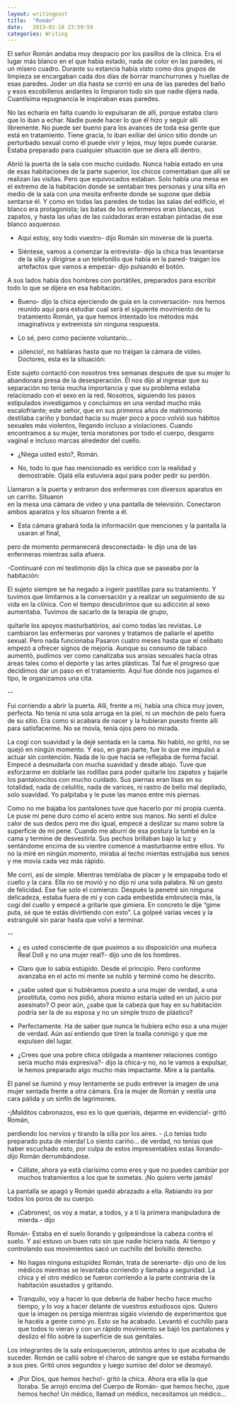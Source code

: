 ```yaml
---
layout: writingpost
title:  "Román"
date:   2013-02-18 23:59:59
categories: Writing
---
```


El señor Román andaba muy despacio por los pasillos de la clínica. Era el lugar más blanco en el que había estado, nada de color en las paredes, ni un mísero cuadro. Durante su estancia había visto como dos grupos de limpieza se encargaban cada dos días de borrar manchurrones y 
huellas de esas paredes. Joder un día hasta se corrió en una de las paredes del baño y esos 
escobilleros andantes lo limpiaron todo sin que nadie dijera nada. Cuantísima repugnancia le 
inspiraban esas paredes. 

No las echaría en falta cuando lo expulsaran de allí, porque estaba claro que lo iban a echar. 
Nadie puede hacer lo que él hizo y seguir allí libremente. No puede ser bueno para los avances 
de  toda esa gente que está en tratamiento. Tiene gracia, lo iban exiliar del único sitio donde 
un perturbado sexual como él puede vivir y lejos, muy lejos puede curarse. Estaba preparado 
para cualquier situación que se diera allí dentro.

Abrió la puerta de la sala con mucho cuidado. Nunca había estado en una de esas habitaciones 
de la parte superior, los chicos comentaban que allí se realizan las visitas. Pero que 
equivocados estaban. Solo había una mesa en el extremo de la habitación donde se sentaban 
tres personas y una silla en medio de la sala con una mesita enfrente donde se supone que 
debía sentarse él. Y como en todas las paredes de todas las salas del edificio, el blanco era 
protagonista; las batas de los enfermeros eran blancas, sus zapatos, y hasta las uñas de las 
cuidadoras eran estaban pintadas de ese blanco asqueroso.

- Aquí estoy, soy todo vuestro- dijo Román sin moverse de la puerta.

- Siéntese, vamos a comenzar la entrevista- dijo la chica tras levantarse de la silla y 
dirigirse a un telefonillo que había en la pared- traigan los artefactos que vamos a 
empezar- dijo pulsando el botón.


A sus lados había dos hombres con portátiles, preparados para escribir todo lo que se dijera en 
esa habitación.

- Bueno- dijo la chica ejerciendo de guía en la conversación- nos hemos reunido aquí 
para estudiar cual será el siguiente movimiento de tu tratamiento Román, ya que 
hemos intentado los métodos más imaginativos y extremista sin ninguna respuesta.

- Lo sé, pero como paciente voluntario…

- ¡silencio!, no hablaras hasta que no traigan la cámara de video. Doctores, esta es la 
situación: 

Este sujeto contactó con nosotros tres semanas después de que su mujer lo abandonara 
presa de la desesperación. Él nos dijo al ingresar que su separación no tenía mucha 
importancia y que su problema estaba relacionado con el sexo en la red. Nosotros, 
siguiendo los pasos estipulados investigamos y concluimos en una verdad mucho más 
escalofriante; este señor, que en sus primeros años de matrimonio destilaba cariño y 
bondad hacia su mujer poco a poco volvió sus hábitos sexuales más violentos, llegando 
incluso a violaciones. Cuando encontramos a su mujer, tenía moratones por todo el 
cuerpo, desgarro vaginal e incluso marcas alrededor del cuello.

- ¿Niega usted esto?, Román.
 
- No, todo lo que has mencionado es verídico con la realidad y demostrable. Ojalá ella 
estuviera aquí para poder pedir su perdón.

Llamaron a la puerta y entraron dos enfermeras con diversos aparatos en un carrito. Situaron  
en la mesa una cámara de video y una pantalla de televisión. Conectaron ambos aparatos y los 
situaron frente a él.

- Esta cámara grabará toda la información que menciones y la pantalla la usaran al final, 

pero de momento permanecerá desconectada- le dijo una de las enfermeras mientras 
salía afuera.

-Continuaré con mí testimonio dijo la chica que se paseaba por la habitación:

El sujeto siempre se ha negado a ingerir pastillas para su tratamiento. Y tuvimos que limitarnos a la conversación  y a realizar un seguimiento de su vida en la clínica. Con el tiempo descubrimos que su adicción al sexo aumentaba. Tuvimos de sacarlo de la terapia de grupo, 

quitarle los apoyos masturbatórios, así como todas las revistas. Le cambiaron las enfermeras 
por varones y tratamos de paliarle el apetito sexual. Pero nada funcionaba
Pasaron cuatro meses hasta que el celibato empezó a ofrecer signos de mejoría. Aunque su 
consumo de tabaco aumentó, pudimos ver como canalizaba sus ansias sexuales hacía otras 
áreas tales como el deporte y las artes plásticas. Tal fue el progreso que decidimos dar un paso en el tratamiento. Aquí fue dónde nos jugamos el tipo, le organizamos una cita.

--

Fui corriendo a abrir la puerta. Allí, frente a mí, había una chica muy joven, perfecta. No tenía ni una sola arruga en la piel, ni un mechón de pelo fuera de su sitio. Era como si acabara de nacer y la hubieran puesto frente allí para satisfacerme. No se movía, tenía ojos pero no mirada.

La cogí con suavidad y la dejé sentada en la cama. No habló, no gritó, no se quejó en ningún 
momento. Y eso, en gran parte, fue lo que me impulsó a actuar sin contención. Nada de lo que 
hacía se reflejaba de forma facial. Empecé a desnudarla con mucha suavidad y desde abajo. Tuve que esforzarme en  doblarle las rodillas para poder quitarle los zapatos y bajarle los pantaloncitos con mucho cuidado. Sus piernas eran lisas en su totalidad, nada de celulitis, nada de varices, ni rastro de bello mal depilado, solo suavidad. Yo palpitaba  y le puse las manos entre mis piernas.

Como no me bajaba los pantalones tuve que hacerlo por mi propia cuenta. Le puse mi pene 
duro como el acero entre sus manos. No sentí el dulce calor de sus dedos pero me dio igual, 
empecé a deslizar su mano sobre la superficie de mi pene.
Cuando me aburrí de esa postura la tumbé en la cama y termine de desvestirla. Sus pechos 
brillaban bajo la luz y sentándome encima de su vientre comencé a masturbarme entre ellos. 
Yo no la miré en ningún momento, miraba al techo mientas estrujaba sus senos y me movía 
cada vez más rápido.

Me corrí, así de simple. Mientras temblaba de placer y le empapaba todo el cuello y la cara. 
Ella no se movió y no dijo ni una sola palabra. Ni un gesto de felicidad.
Ese fue solo el comienzo. Después la penetré sin ninguna delicadeza, estaba fuera de mí y con 
cada embestida embrutecía más, la cogí del cuello y empecé a gritarle que gimiera. En 
concreto le dije “gime puta, sé que te estás divirtiendo con esto”. La golpeé varias veces y la 
estrangulé sin parar hasta que volví a terminar.

--

- ¿ es usted consciente de que pusimos a su disposición una muñeca Real Doll y no una 
mujer real?- dijo uno de los hombres.

- Claro que lo sabía estúpido. Desde el principio. Pero conforme avanzaba en el acto mi 
mente se nubló y terminé como he descrito.

- ¿sabe usted que si hubiéramos puesto a una mujer de verdad, a una prostituta, como 
nos pidió, ahora mismo estaría usted en un juicio por asesinato? O peor aún, ¿sabe 
que la cabeza que hay en su habitación podría ser la de su esposa y no un simple trozo 
de plástico?

- Perfectamente. Ha de saber que nunca le hubiera echo eso a una mujer de verdad. 
Aún así entiendo que tiren la toalla conmigo y que me expulsen del lugar.

- ¿Crees que una pobre chica obligada a mantener relaciones contigo sería mucho más 
expresiva?- dijo la chica-y no, no le vamos a expulsar, le hemos preparado algo mucho 
más impactante. Mire a la pantalla.

El panel se iluminó y muy lentamente se pudo entrever la imagen de una mujer sentada 
frente a otra cámara. Era la mujer de Román y vestía una cara pálida y un sinfín de 
lagrimones.

-¡Malditos cabronazos, eso es lo que queríais, dejarme en evidencia!- gritó Román, 

perdiendo los nervios y tirando la silla por los aires. - ¡Lo tenías todo preparado puta de 
mierda! Lo siento cariño… de verdad, no tenías que haber escuchado esto,  por culpa de 
estos impresentables estas llorando- dijo Román derrumbándose.

- Cállate, ahora ya está clarísimo como eres y que no puedes cambiar por muchos 
tratamientos a los que te sometas. ¡No quiero verte jamás!

La pantalla se apagó y Román quedó abrazado a ella. Rabiando ira por todos los poros de su 
cuerpo. 

- ¡Cabrones!, os voy a matar, a todos, y a ti la primera manipuladora de mierda.- dijo 

Román- Estaba en el suelo llorando y golpeándose la cabeza contra el suelo. Y así estuvo un buen rato sin que nadie hiciera nada. Al tiempo y controlando sus movimientos sacó un cuchillo del bolsillo derecho.

- No hagas ninguna estupidez Román, trata de serenarte- dijo uno de los médicos 
mientras se levantaba corriendo y llamaba a seguridad. La chica y el otro médico se 
fueron corriendo a la parte contraria de la habitación asustados y gritando.

- Tranquilo, voy a hacer lo que debería de haber hecho hace mucho tiempo, y lo voy a 
hacer  delante de vuestros estudiosos ojos. Quiero que la imagen os persiga mientras 
sigáis viviendo de experimentos que le hacéis a gente como yo. Esto se ha acabado.
Levantó el cuchillo para que todos lo vieran y con un rápido  movimiento se bajó los 
pantalones y deslizo el filo sobre la superficie de sus genitales. 

Los integrantes de la sala enloquecieron, atónitos antes lo que acababa de suceder. Román 
se calló sobre el charco de sangre que se estaba formando a sus pies. Gritó unos segundos 
y luego sumiso del dolor se desmayó.

- ¡Por Dios, que hemos hecho!- gritó la chica. Ahora era ella la que lloraba. Se arrojó 
encima del Cuerpo de Román- que hemos hecho, ¡que hemos hecho! Un médico, 
llamad un médico, necesitamos un médico…